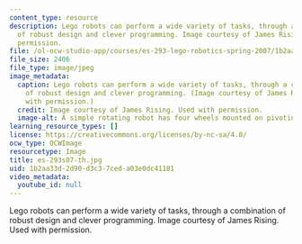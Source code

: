 ```yaml
---
content_type: resource
description: Lego robots can perform a wide variety of tasks, through a combination
  of robust design and clever programming. Image courtesy of James Rising. Used with
  permission.
file: /ol-ocw-studio-app/courses/es-293-lego-robotics-spring-2007/1b2aa33d2d90d3c37ceda03e0dc41181_es-293s07-th.jpg
file_size: 2406
file_type: image/jpeg
image_metadata:
  caption: Lego robots can perform a wide variety of tasks, through a combination
    of robust design and clever programming. (Image courtesy of James Rising. Used
    with permission.)
  credit: Image courtesy of James Rising. Used with permission.
  image-alt: A simple rotating robot has four wheels mounted on pivoting arms.
learning_resource_types: []
license: https://creativecommons.org/licenses/by-nc-sa/4.0/
ocw_type: OCWImage
resourcetype: Image
title: es-293s07-th.jpg
uid: 1b2aa33d-2d90-d3c3-7ced-a03e0dc41181
video_metadata:
  youtube_id: null
---
```

Lego robots can perform a wide variety of tasks, through a combination of robust design and clever programming. Image courtesy of James Rising. Used with permission.